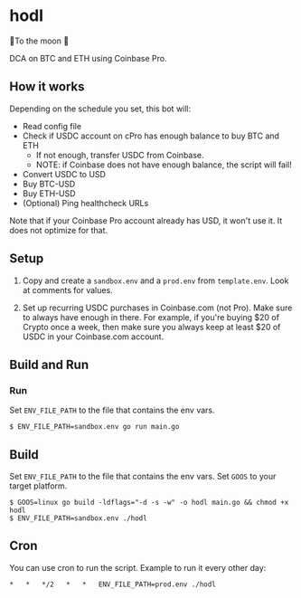 # hodl

🚀To the moon 🚀

DCA on BTC and ETH using Coinbase Pro.

## How it works

Depending on the schedule you set, this bot will:

- Read config file
- Check if USDC account on cPro has enough balance to buy BTC and ETH
  - If not enough, transfer USDC from Coinbase.
  - NOTE: if Coinbase does not have enough balance, the script will fail!
- Convert USDC to USD
- Buy BTC-USD
- Buy ETH-USD
- (Optional) Ping healthcheck URLs

Note that if your Coinbase Pro account already has USD, it won't use it. It does not optimize for that.

## Setup

1. Copy and create a `sandbox.env` and a `prod.env` from `template.env`. Look at comments for values.

1. Set up recurring USDC purchases in Coinbase.com (not Pro). Make sure to always have enough in there. For example, if you're buying $20 of Crypto once a week, then make sure you always keep at least $20 of USDC in your Coinbase.com account.

## Build and Run

### Run

Set `ENV_FILE_PATH` to the file that contains the env vars.

```
$ ENV_FILE_PATH=sandbox.env go run main.go
```

## Build

Set `ENV_FILE_PATH` to the file that contains the env vars. Set `GOOS` to your target platform.

```
$ GOOS=linux go build -ldflags="-d -s -w" -o hodl main.go && chmod +x hodl
$ ENV_FILE_PATH=sandbox.env ./hodl
```

## Cron

You can use cron to run the script. Example to run it every other day:

```
*   *   */2   *   *   ENV_FILE_PATH=prod.env ./hodl
```
